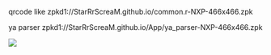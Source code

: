 qrcode like zpkd1://StarRrScreaM.github.io/common.r-NXP-466x466.zpk

ya parser  zpkd1://StarRrScreaM.github.io/App/ya_parser-NXP-466x466.zpk

<a href="www.qr-code-generator.com/" border="0" style="cursor:default" rel="nofollow"><img src="https://chart.googleapis.com/chart?cht=qr&chl=zpkd1%3A%2F%2FStarRrScreaM.github.io%2FApp%2Fya_parser-NXP-466x466.zpk&chs=180x180&choe=UTF-8&chld=L|2"></a>

